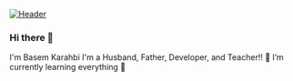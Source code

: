 [![Header](https://raw.basimkarhabi@gmail.com/basimkarahbi/<OWNER>/<OWNER>/readme_header.png "Header")](https://some-url.dev/)



### Hi there 👋
I'm Basem Karahbi
I'm a Husband, Father, Developer, and Teacher!!
🌱 I’m currently learning everything 🤣
<!--
**basimkarhabi/basimkarhabi** is a ✨ _special_ ✨ repository because its `README.md` (this file) appears on your GitHub profile.

Here are some ideas to get you started:

- 🔭 I’m currently working on ...
- 🌱 I’m currently learning ...
- 👯 I’m looking to collaborate on ...
- 🤔 I’m looking for help with ...
- 💬 Ask me about ...
- 📫 How to reach me: ...
- 😄 Pronouns: ...
- ⚡ Fun fact: ...
-->
